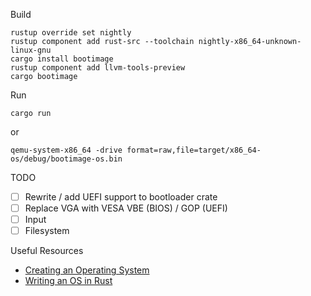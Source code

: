 
Build
```
rustup override set nightly
rustup component add rust-src --toolchain nightly-x86_64-unknown-linux-gnu
cargo install bootimage
rustup component add llvm-tools-preview
cargo bootimage
```

Run
```
cargo run
```
or
```
qemu-system-x86_64 -drive format=raw,file=target/x86_64-os/debug/bootimage-os.bin
```

TODO
- [ ] Rewrite / add UEFI support to bootloader crate
- [ ] Replace VGA with VESA VBE (BIOS) / GOP (UEFI)
- [ ] Input
- [ ] Filesystem

Useful Resources
* [Creating an Operating System](https://wiki.osdev.org/Creating_an_Operating_System)
* [Writing an OS in Rust](https://os.phil-opp.com/)
